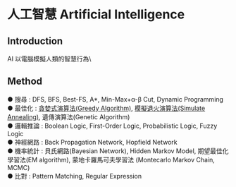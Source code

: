 # 人工智慧 Artificial Intelligence

## Introduction 
AI 以電腦模擬人類的智慧行為\

## Method
● 搜尋 : DFS, BFS, Best-FS, A*, Min-Max+α-β Cut, Dynamic Programming\
● 最佳化 : [貪婪式演算法(Greedy Algorithm)](https://zh.wikipedia.org/wiki/%E8%B4%AA%E5%BF%83%E7%AE%97%E6%B3%95), [模擬退火演算法(Simulate Annealing)](https://zh.wikipedia.org/wiki/%E6%A8%A1%E6%8B%9F%E9%80%80%E7%81%AB), 遺傳演算法(Genetic Algorithm)\
● 邏輯推論 : Boolean Logic, First-Order Logic, Probabilistic Logic, Fuzzy Logic\
● 神經網路 : Back Propagation Network, Hopfield Network\
● 機率統計 : 貝氏網路(Bayesian Network), Hidden Markov Model, 期望最佳化學習法(EM algorithm), 蒙地卡羅馬可夫學習法 (Montecarlo Markov Chain, MCMC)\
● 比對 : Pattern Matching, Regular Expression


